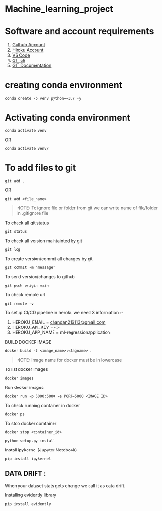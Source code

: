 # Machine_learning_project

# Software and account requirements

1. [Guthub Account](https://github.com/)
2. [Hiroku Account](https://dashboard.hroku.com/login)
3. [VS Code](https://code.visualstudio.com/downloads)
4. [GIT cli](https://git-scm.com/downloads)
5. [GIT Documentation](https://git-scm.com/docs/gittutorial)

# creating conda environment
```
conda create -p venv python==3.7 -y
```
# Activating conda environment
```
conda activate venv
```
OR
```
conda activate venv/
```
# To add files to git
```
git add .
```
OR
```
git add <file_name>
```
>NOTE: To ignore file or folder from git we can write name of file/folder in .gitignore file

To check all git status
```
git status
```
To check all version maintainted by git
```
git log
```
To create version/commit all changes by git
```
git commit -m "message"
```

To send version/changes to github
```
git push origin main
```

To check remote url
```
git remote -v
```

To setup CI/CD pipeline in heroku we need 3 information :-
1. HEROKU_EMAIL = chandan216113@gmail.com
2. HEROKU_API_KEY = <>
3. HEROKU_APP_NAME = ml-regressionapplication

BUILD DOCKER IMAGE
```
docker build -t <image_name>:<tagname> .
```
> NOTE: Image name for docker must be in lowercase

To list docker images
```
docker images
```

Run docker images
```
docker run -p 5000:5000 -e PORT=5000 <IMAGE ID>
```

To check running container in docker
```
docker ps
```

To stop docker comtainer
```
docker stop <container_id>
```

```
python setup.py install
```

Install ipykernel (Jupyter Notebook)
```
pip install ipykernel
```

## DATA DRIFT :
When your dataset stats gets change we call it as data drift.

Installing evidently library
```
pip install evidently
```